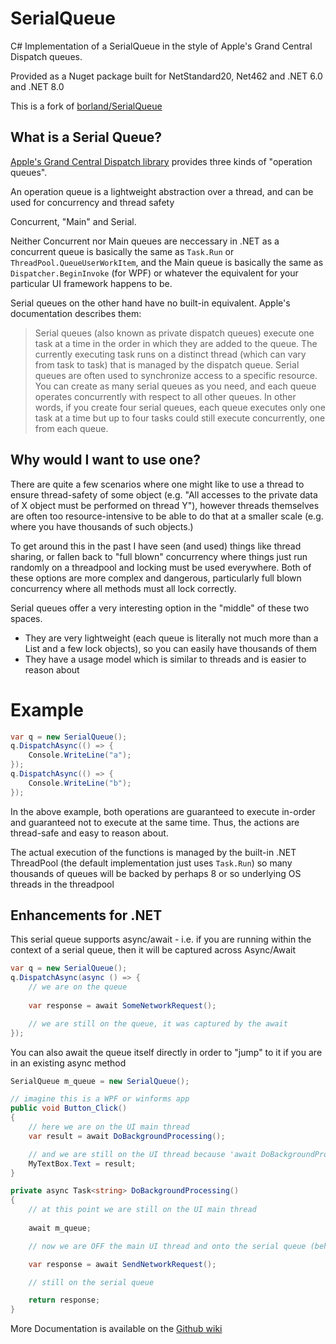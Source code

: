 # SerialQueue
C# Implementation of a SerialQueue in the style of Apple's Grand Central Dispatch queues.

Provided as a Nuget package built for NetStandard20, Net462 and .NET 6.0 and .NET 8.0

This is a fork of [borland/SerialQueue](https://github.com/borland/SerialQueue)

## What is a Serial Queue?

[Apple's Grand Central Dispatch library](https://developer.apple.com/library/ios/documentation/General/Conceptual/ConcurrencyProgrammingGuide/OperationQueues/OperationQueues.html)
provides three kinds of "operation queues".

An operation queue is a lightweight abstraction over a thread, and can be used for concurrency and thread safety

Concurrent, "Main" and Serial.

Neither Concurrent nor Main queues are neccessary in .NET as a concurrent queue is basically the same as `Task.Run` or `ThreadPool.QueueUserWorkItem`, and the Main queue is basically the same as `Dispatcher.BeginInvoke` (for WPF) or whatever the equivalent for your particular UI framework happens to be.

Serial queues on the other hand have no built-in equivalent. Apple's documentation describes them:

 > Serial queues (also known as private dispatch queues) execute one task at a time in the order in which they are added to the queue. The currently executing task runs on a distinct thread (which can vary from task to task) that is managed by the dispatch queue. Serial queues are often used to synchronize access to a specific resource. 
 > You can create as many serial queues as you need, and each queue operates concurrently with respect to all other queues. In other words, if you create four serial queues, each queue executes only one task at a time but up to four tasks could still execute concurrently, one from each queue.

## Why would I want to use one?

There are quite a few scenarios where one might like to use a thread to ensure thread-safety of some object (e.g. "All accesses to the private data of X object must be performed on thread Y"), however threads themselves are often too resource-intensive to be able to do that at a smaller scale (e.g. where you have thousands of such objects.) 

To get around this in the past I have seen (and used) things like thread sharing, or fallen back to "full blown" concurrency where things just run randomly on a threadpool and locking must be used everywhere. Both of these options are more complex and dangerous, particularly full blown concurrency where all methods must all lock correctly.

Serial queues offer a very interesting option in the "middle" of these two spaces.

 - They are very lightweight (each queue is literally not much more than a List and a few lock objects), so you can easily have thousands of them
 - They have a usage model which is similar to threads and is easier to reason about

# Example

```csharp
var q = new SerialQueue();
q.DispatchAsync(() => {
    Console.WriteLine("a");
});
q.DispatchAsync(() => {
    Console.WriteLine("b");
});
```

In the above example, both operations are guaranteed to execute in-order and guaranteed not to execute at the same time.
Thus, the actions are thread-safe and easy to reason about.

The actual execution of the functions is managed by the built-in .NET ThreadPool (the default implementation just uses `Task.Run`) so many thousands of queues will be backed by perhaps 8 or so underlying OS threads in the threadpool

## Enhancements for .NET

This serial queue supports async/await - i.e. if you are running within the context of a serial queue, then it will be captured across Async/Await

```csharp
var q = new SerialQueue();
q.DispatchAsync(async () => {
    // we are on the queue
        
    var response = await SomeNetworkRequest();

    // we are still on the queue, it was captured by the await
});
```

You can also await the queue itself directly in order to "jump" to it if you are in an existing async method

```csharp
SerialQueue m_queue = new SerialQueue();

// imagine this is a WPF or winforms app
public void Button_Click()
{
    // here we are on the UI main thread
    var result = await DoBackgroundProcessing();

    // and we are still on the UI thread because 'await DoBackgroundProcessing' captured the sync context.
    MyTextBox.Text = result;
}

private async Task<string> DoBackgroundProcessing()
{
    // at this point we are still on the UI main thread
        
    await m_queue;

    // now we are OFF the main UI thread and onto the serial queue (behind the scenes we're on a threadpool thread)

    var response = await SendNetworkRequest();

    // still on the serial queue

    return response;
}
```

More Documentation is available on the [Github wiki](https://github.com/borland/SerialQueue/wiki)
